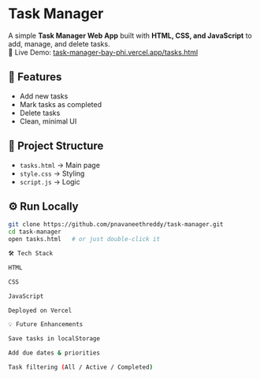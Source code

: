 # Task Manager

A simple **Task Manager Web App** built with **HTML, CSS, and JavaScript** to add, manage, and delete tasks.  
🔗 Live Demo: [task-manager-bay-phi.vercel.app/tasks.html](http://task-manager-bay-phi.vercel.app/tasks.html)

## 🚀 Features
- Add new tasks
- Mark tasks as completed
- Delete tasks
- Clean, minimal UI

## 📂 Project Structure
- `tasks.html` → Main page  
- `style.css` → Styling  
- `script.js` → Logic  

## ⚙️ Run Locally
```bash
git clone https://github.com/pnavaneethreddy/task-manager.git
cd task-manager
open tasks.html   # or just double-click it

🛠 Tech Stack

HTML

CSS

JavaScript

Deployed on Vercel

💡 Future Enhancements

Save tasks in localStorage

Add due dates & priorities

Task filtering (All / Active / Completed)
